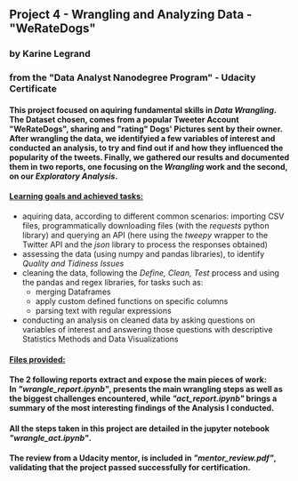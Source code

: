 ## Project 4 - Wrangling and Analyzing Data - "WeRateDogs"
### by Karine Legrand

### from the "Data Analyst Nanodegree Program" - Udacity Certificate

#### This project focused on aquiring fundamental skills in <i>Data Wrangling</i>. The Dataset chosen, comes from a popular Tweeter Account "WeRateDogs", sharing and "rating" Dogs' Pictures sent by their owner. After wrangling the data, we identifyied a few variables of interest and conducted an analysis, to try and find out if and how they influenced the popularity of the tweets. Finally, we gathered our results and documented them in two reports, one focusing on the <i>Wrangling</i> work and the second, on our <i>Exploratory Analysis</i>.

<h4><b><u>Learning goals and achieved tasks:</u></b></h4>

* aquiring data, according to different common scenarios: importing CSV files, programmatically downloading files (with the <i>requests</i> python library) and querying an API (here using the <i>tweepy</i> wrapper to the Twitter API and the <i>json</i> library to process the responses obtained)
* assessing the data (using numpy and pandas libraries), to identify <i>Quality and Tidiness Issues</i>
* cleaning the data, following the <i>Define, Clean, Test</i> process and using the pandas and regex libraries, for tasks such as:
     * merging Dataframes
     * apply custom defined functions on specific columns
     * parsing text with regular expressions <br>
* conducting an analysis on cleaned data by asking questions on variables of interest and answering those questions with descriptive Statistics Methods and Data Visualizations

<h4><b><u>Files provided:</u></b></h4>

#### The 2 following reports extract and expose the main pieces of work:<br>In _"wrangle_report.ipynb"_, presents the main wrangling steps as well as the biggest challenges encountered, while _"act_report.ipynb"_ brings a summary of the most interesting findings of the Analysis I conducted.
#### All the steps taken in this project are detailed in the jupyter notebook _"wrangle_act.ipynb"_.
#### The review from a Udacity mentor, is included in _"mentor_review.pdf"_, validating that the project passed successfully for certification.
